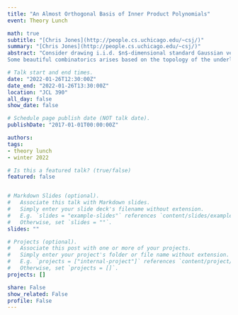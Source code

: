 ```yaml
---
title: "An Almost Orthogonal Basis of Inner Product Polynomials"
event: Theory Lunch

math: true
subtitle: "[Chris Jones](http://people.cs.uchicago.edu/~csj/)"
summary: "[Chris Jones](http://people.cs.uchicago.edu/~csj/)"
abstract: "Consider drawing i.i.d. $n$-dimensional standard Gaussian vectors $d_i$. We study functions of the $d_i$ which are rotationally invariant, i.e. they only depend on the pairwise angles and norms of the $d_i$, such as $$E[ \\langle d_1,d_2 \\rangle \\cdot \\langle d_2,d_3 \\rangle \\cdot \\langle d_3,d_4 \\rangle \\cdot  \\langle d_4,d_1 \\rangle ]$$
Some beautiful combinatorics arises based on the topology of the underlying graph. With the intent of doing Fourier analysis, we give an (almost) orthogonal basis for this space. We also study the cases of Boolean and spherical $d_i$; when the d_i are spherical instead of Gaussian, interesting examples suggest a connection to graph planarity. Based on joint work with Aaron Potechin."

# Talk start and end times.
date: "2022-01-26T12:30:00Z"
date_end: "2022-01-26T13:30:00Z"
location: "JCL 390"
all_day: false
show_date: false

# Schedule page publish date (NOT talk date).
publishDate: "2017-01-01T00:00:00Z"

authors:
tags:
- theory lunch
- winter 2022

# Is this a featured talk? (true/false)
featured: false


# Markdown Slides (optional).
#   Associate this talk with Markdown slides.
#   Simply enter your slide deck's filename without extension.
#   E.g. `slides = "example-slides"` references `content/slides/example-slides.md`.
#   Otherwise, set `slides = ""`.
slides: ""

# Projects (optional).
#   Associate this post with one or more of your projects.
#   Simply enter your project's folder or file name without extension.
#   E.g. `projects = ["internal-project"]` references `content/project/deep-learning/index.md`.
#   Otherwise, set `projects = []`.
projects: []

share: False
show_related: False
profile: False
---
```

